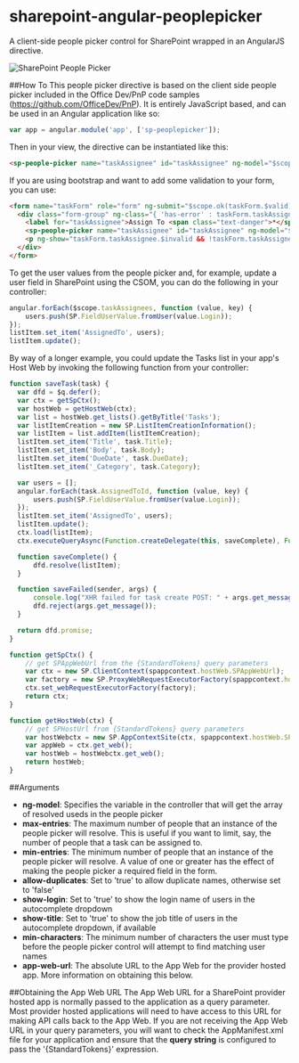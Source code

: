 # sharepoint-angular-peoplepicker
A client-side people picker control for SharePoint wrapped in an AngularJS directive.

![SharePoint People Picker](https://github.com/jasonvenema/sharepoint-angular-peoplepicker/blob/master/screenshot.png)

##How To
This people picker directive is based on the client side people picker included in the Office Dev/PnP code samples (https://github.com/OfficeDev/PnP). It is entirely JavaScript based, and can be used in an Angular application like so:

```javascript
var app = angular.module('app', ['sp-peoplepicker']);
```

Then in your view, the directive can be instantiated like this:

```html
<sp-people-picker name="taskAssignee" id="taskAssignee" ng-model="$scope.taskAssignees" min-entries="1" max-entries="5" allow-duplicates="false" show-login="false" show-title="true" min-characters="2" app-web-url="$scope.spAppWebUrl" />
```

If you are using bootstrap and want to add some validation to your form, you can use:

```html
<form name="taskForm" role="form" ng-submit="$scope.ok(taskForm.$valid)" novalidate>
  <div class="form-group" ng-class="{ 'has-error' : taskForm.taskAssignee.$invalid && !taskForm.taskAssignee.$pristine }">
    <label for="taskAssignee">Assign To <span class="text-danger">*</span></label>
    <sp-people-picker name="taskAssignee" id="taskAssignee" ng-model="$scope.taskAssignees" max-entries="5" allow-duplicates="false" show-login="false" show-title="true" min-characters="2" min-entries="1" app-web-url="$scope.spAppWebUrl" />
    <p ng-show="taskForm.taskAssignee.$invalid && !taskForm.taskAssignee.$pristine" class="help-block">You must assign the task to at least 1, but not more than 5 people</p>
  </div>
</form>
```

To get the user values from the people picker and, for example, update a user field in SharePoint using the CSOM, you can do the following in your controller:

```javascript
angular.forEach($scope.taskAssignees, function (value, key) {
    users.push(SP.FieldUserValue.fromUser(value.Login));
});
listItem.set_item('AssignedTo', users);
listItem.update();
```

By way of a longer example, you could update the Tasks list in your app's Host Web by invoking the following function from your controller:

```javascript
function saveTask(task) {
  var dfd = $q.defer();
  var ctx = getSpCtx();
  var hostWeb = getHostWeb(ctx);
  var list = hostWeb.get_lists().getByTitle('Tasks');
  var listItemCreation = new SP.ListItemCreationInformation();
  var listItem = list.addItem(listItemCreation);
  listItem.set_item('Title', task.Title);
  listItem.set_item('Body', task.Body);
  listItem.set_item('DueDate', task.DueDate);
  listItem.set_item('_Category', task.Category);

  var users = [];
  angular.forEach(task.AssignedToId, function (value, key) {
      users.push(SP.FieldUserValue.fromUser(value.Login));
  });
  listItem.set_item('AssignedTo', users);
  listItem.update();
  ctx.load(listItem);
  ctx.executeQueryAsync(Function.createDelegate(this, saveComplete), Function.createDelegate(this, saveFailed));

  function saveComplete() {
      dfd.resolve(listItem);
  }

  function saveFailed(sender, args) {
      console.log("XHR failed for task create POST: " + args.get_message());
      dfd.reject(args.get_message());
  }

  return dfd.promise;
}

function getSpCtx() {
    // get SPAppWebUrl from the {StandardTokens} query parameters
    var ctx = new SP.ClientContext(spappcontext.hostWeb.SPAppWebUrl);
    var factory = new SP.ProxyWebRequestExecutorFactory(spappcontext.hostWeb.SPAppWebUrl);
    ctx.set_webRequestExecutorFactory(factory);
    return ctx;
}

function getHostWeb(ctx) {
    // get SPHostUrl from {StandardTokens} query parameters
    var hostWebctx = new SP.AppContextSite(ctx, spappcontext.hostWeb.SPHostUrl);
    var appWeb = ctx.get_web();
    var hostWeb = hostWebctx.get_web();
    return hostWeb;
}
```

##Arguments
* **ng-model**: Specifies the variable in the controller that will get the array of resolved useds in the people picker
* **max-entries**: The maximum number of people that an instance of the people picker will resolve. This is useful if you want to limit, say, the number of people that a task can be assigned to.
* **min-entries**: The minimum number of people that an instance of the people picker will resolve. A value of one or greater has the effect of making the people picker a required field in the form.
* **allow-duplicates**: Set to 'true' to allow duplicate names, otherwise set to 'false'
* **show-login**: Set to 'true' to show the login name of users in the autocomplete dropdown
* **show-title**: Set to 'true' to show the job title of users in the autocomplete dropdown, if available
* **min-characters**: The minimum number of characters the user must type before the people picker control will attempt to find matching user names
* **app-web-url**: The absolute URL to the App Web for the provider hosted app. More information on obtaining this below.

##Obtaining the App Web URL
The App Web URL for a SharePoint provider hosted app is normally passed to the application as a query parameter. Most provider hosted applications will need to have access to this URL for making API calls back to the App Web. If you are not receiving the App Web URL in your query parameters, you will want to check the AppManifest.xml file for your application and ensure that the **query string** is configured to pass the '{StandardTokens}' expression.
